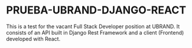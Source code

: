 # PRUEBA-UBRAND-DJANGO-REACT
This is a test for the vacant Full Stack Developer position at UBRAND. It consists of an API built in Django Rest Framework and a client (Frontend) developed with React.
